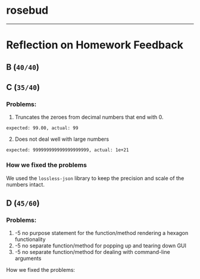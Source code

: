 # rosebud

---

# Reflection on Homework Feedback

## B (`40/40`)


## C (`35/40`)

### Problems:

1. Truncates the zeroes from decimal numbers that end with 0.

```
expected: 99.00, actual: 99
```

2. Does not deal well with large numbers

```
expected: 999999999999999999999, actual: 1e+21
```

### How we fixed the problems

We used the `lossless-json` library to keep the precision and scale of the numbers intact. 


## D (`45/60`)
  
### Problems:

1. -5 no purpose statement for the function/method rendering a hexagon functionality
2. -5 no separate function/method for popping up and tearing down GUI
3. -5 no separate function/method for dealing with command-line arguments

How we fixed the problems:


